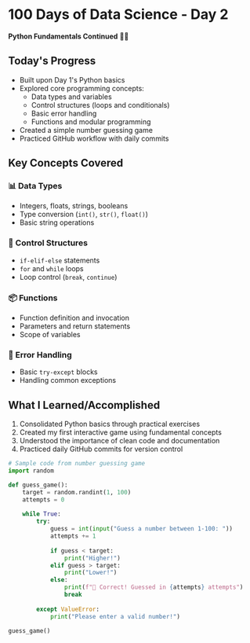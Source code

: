 # 100 Days of Data Science - Day 2

**Python Fundamentals Continued** 🐍🚀

## Today's Progress
- Built upon Day 1's Python basics
- Explored core programming concepts:
  - Data types and variables
  - Control structures (loops and conditionals)
  - Basic error handling
  - Functions and modular programming
- Created a simple number guessing game
- Practiced GitHub workflow with daily commits

## Key Concepts Covered
### 📊 Data Types
- Integers, floats, strings, booleans
- Type conversion (`int()`, `str()`, `float()`)
- Basic string operations

### 🔄 Control Structures
- `if-elif-else` statements
- `for` and `while` loops
- Loop control (`break`, `continue`)

### 📦 Functions
- Function definition and invocation
- Parameters and return statements
- Scope of variables

### 🛟 Error Handling
- Basic `try-except` blocks
- Handling common exceptions

## What I Learned/Accomplished
1. Consolidated Python basics through practical exercises
2. Created my first interactive game using fundamental concepts
3. Understood the importance of clean code and documentation
4. Practiced daily GitHub commits for version control

```python
# Sample code from number guessing game
import random

def guess_game():
    target = random.randint(1, 100)
    attempts = 0
    
    while True:
        try:
            guess = int(input("Guess a number between 1-100: "))
            attempts += 1
            
            if guess < target:
                print("Higher!")
            elif guess > target:
                print("Lower!")
            else:
                print(f"🎉 Correct! Guessed in {attempts} attempts")
                break
                
        except ValueError:
            print("Please enter a valid number!")

guess_game()
